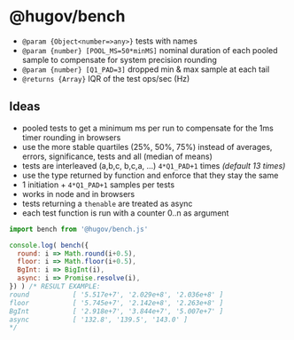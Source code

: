 # @hugov/bench

* `@param {Object<number=>any>}` tests with names
* `@param {number} [POOL_MS=50*minMS]` nominal duration of each pooled sample to compensate for system precision rounding
* `@param {number} [Q1_PAD=3]` dropped min & max sample at each tail
* `@returns {Array}` IQR of the test ops/sec (Hz)

## Ideas

* pooled tests to get a minimum ms per run to compensate for the 1ms timer rounding in browsers
* use the more stable quartiles (25%, 50%, 75%) instead of averages, errors, significance, tests and all (median of means)
* tests are interleaved (a,b,c, b,c,a, ...) `4*Q1_PAD+1` times *(default 13 times)*
* use the type returned by function and enforce that they stay the same
* 1 initiation + `4*Q1_PAD+1` samples per tests
* works in node and in browsers
* tests returning a `thenable` are treated as async
* each test function is run with a counter 0..n as argument

```javascript
import bench from '@hugov/bench.js'

console.log( bench({
  round: i => Math.round(i+0.5),
  floor: i => Math.floor(i+0.5),
  BgInt: i => BigInt(i),
  async: i => Promise.resolve(i),
}) ) /* RESULT EXAMPLE:
round           [ '5.517e+7', '2.029e+8', '2.036e+8' ]
floor           [ '5.745e+7', '2.142e+8', '2.263e+8' ]
BgInt           [ '2.918e+7', '3.844e+7', '5.007e+7' ]
async           [ '132.8', '139.5', '143.0' ]
*/
```
